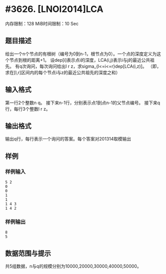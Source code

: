 # #3626. [LNOI2014]LCA

内存限制：128 MiB时间限制：10 Sec

## 题目描述

给出一个n个节点的有根树（编号为0到n-1，根节点为0）。一个点的深度定义为这个节点到根的距离+1。
设dep[i]表示点i的深度，LCA(i,j)表示i与j的最近公共祖先。
有q次询问，每次询问给出l r z，求sigma_{l<=i<=r}dep[LCA(i,z)]。
（即，求在[l,r]区间内的每个节点i与z的最近公共祖先的深度之和）

## 输入格式

第一行2个整数n q。
接下来n-1行，分别表示点1到点n-1的父节点编号。
接下来q行，每行3个整数l r z。

## 输出格式

输出q行，每行表示一个询问的答案。每个答案对201314取模输出

## 样例

### 样例输入

    
    5 2
    0
    0
    1
    1
    1 4 3
    1 4 2
    
    
    

### 样例输出

    
    8
    5
    
    
    

## 数据范围与提示

共5组数据，n与q的规模分别为10000,20000,30000,40000,50000。
